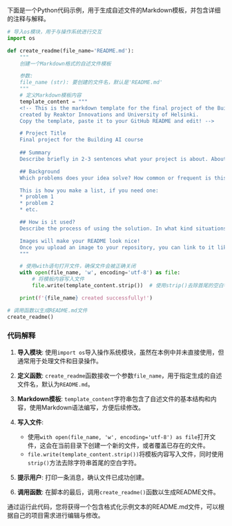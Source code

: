下面是一个Python代码示例，用于生成自述文件的Markdown模板，并包含详细的注释与解释。

```python
# 导入os模块，用于与操作系统进行交互
import os

def create_readme(file_name='README.md'):
    """
    创建一个Markdown格式的自述文件模板

    参数:
    file_name (str): 要创建的文件名，默认是'README.md'
    """
    # 定义Markdown模板内容
    template_content = """
    <!-- This is the markdown template for the final project of the Building AI course,
    created by Reaktor Innovations and University of Helsinki.
    Copy the template, paste it to your GitHub README and edit! -->

    # Project Title
    Final project for the Building AI course
    
    ## Summary
    Describe briefly in 2-3 sentences what your project is about. About 250 characters is a nice length! 

    ## Background
    Which problems does your idea solve? How common or frequent is this problem? What is your personal motivation? Why is this topic important or interesting?

    This is how you make a list, if you need one:
    * problem 1
    * problem 2
    * etc.

    ## How is it used?
    Describe the process of using the solution. In what kind situations is the solution needed (environment, time, etc.)? Who are the users, what kinds of needs should be taken into account?

    Images will make your README look nice!
    Once you upload an image to your repository, you can link to it like this (replace the URL with your image's URL).
    """

    # 使用with语句打开文件，确保文件会被正确关闭
    with open(file_name, 'w', encoding='utf-8') as file:
        # 将模板内容写入文件
        file.write(template_content.strip())  # 使用strip()去除首尾的空白字符

    print(f'{file_name} created successfully!')

# 调用函数以生成README.md文件
create_readme()
```

### 代码解释

1. **导入模块**: 使用`import os`导入操作系统模块，虽然在本例中并未直接使用，但通常用于处理文件和目录操作。

2. **定义函数**: `create_readme`函数接收一个参数`file_name`，用于指定生成的自述文件名，默认为`README.md`。

3. **Markdown模板**: `template_content`字符串包含了自述文件的基本结构和内容，使用Markdown语法编写，方便后续修改。

4. **写入文件**:
   - 使用`with open(file_name, 'w', encoding='utf-8') as file`打开文件，这会在当前目录下创建一个新的文件，或者覆盖已存在的文件。
   - `file.write(template_content.strip())`将模板内容写入文件，同时使用`strip()`方法去除字符串首尾的空白字符。

5. **提示用户**: 打印一条消息，确认文件已成功创建。

6. **调用函数**: 在脚本的最后，调用`create_readme()`函数以生成README文件。

通过运行此代码，您将获得一个包含格式化示例文本的README.md文件，可以根据自己的项目需求进行编辑与修改。
